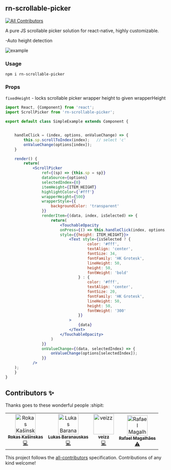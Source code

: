 ## rn-scrollable-picker
[![All Contributors](https://img.shields.io/badge/all_contributors-4-orange.svg?style=flat-square)](#contributors-)

A pure JS scrollable picker solution for react-native, highly customizable.

-Auto height detection

![example](./res/demo.gif)


### Usage

```shell
npm i rn-scrollable-picker
```

### Props

`fixedHeight` - locks scrollable picker wrapper height to given wrapperHeight

```jsx
import React, {Component} from 'react';
import ScrollPicker from 'rn-scrollable-picker';

export default class SimpleExample extends Component {


    handleClick = (index, options, onValueChange) => {
        this.sp.scrollToIndex(index);   // select 'c'
        onValueChange(options[index]);
    }

    render() {
        return(
            <ScrollPicker
                ref={(sp) => {this.sp = sp}}
                dataSource={options}
                selectedIndex={0}
                itemHeight={ITEM_HEIGHT}
                highlightColor={'#fff'}
                wrapperHeight={500}
                wrapperStyle={{
                    backgroundColor: 'transparent'
                }}
                renderItem={(data, index, isSelected) => {
                    return(
                        <TouchableOpacity 
                        onPress={() => this.handleClick(index, options, onValueChange)} 
                        style={{height: ITEM_HEIGHT}}>
                            <Text style={isSelected ? {
                                    color: '#fff',
                                    textAlign: 'center',
                                    fontSize: 34,
                                    fontFamily: 'HK Grotesk',
                                    lineHeight: 50,
                                    height: 50,
                                    fontWeight: 'bold'
                                } : {
                                    color: '#fff',
                                    textAlign: 'center',
                                    fontSize: 20,
                                    fontFamily: 'HK Grotesk',
                                    lineHeight: 50,
                                    height: 50,
                                    fontWeight: '300'
                                }}
                            >
                                {data}
                            </Text>
                        </TouchableOpacity>
                    )
                }}
                onValueChange={(data, selectedIndex) => {
                    onValueChange(options[selectedIndex]);
                }}
            />
    );
    }
}

```

## Contributors ✨

Thanks goes to these wonderful people :shipit:

<!-- ALL-CONTRIBUTORS-LIST:START - Do not remove or modify this section -->
<!-- prettier-ignore-start -->
<!-- markdownlint-disable -->
<table>
  <tr>
    <td align="center"><a href="https://github.com/kasinskas"><img src="https://avatars1.githubusercontent.com/u/22332217?v=4" width="64px;" alt="Rokas Kašinskas"/><br /><sub><b>Rokas Kašinskas</b></sub></a><br /><a href="https://github.com/lukebars/rn-scrollable-picker/commits?author=kasinskas" title="Code">💻</a></td>
    <td align="center"><a href="https://github.com/lukebars"><img src="https://avatars0.githubusercontent.com/u/46403446?v=4" width="64px;" alt="Lukas Baranauskas"/><br /><sub><b>Lukas Baranauskas</b></sub></a><br /><a href="https://github.com/lukebars/rn-scrollable-picker/commits?author=lukebars" title="Code">💻</a></td>
    <td align="center"><a href="https://github.com/veizz"><img src="https://avatars3.githubusercontent.com/u/1176926?v=4" width="64px;" alt="veizz"/><br /><sub><b>veizz</b></sub></a><br /><a href="https://github.com/lukebars/rn-scrollable-picker/commits?author=veizz" title="Code">💻</a></td>
    <td align="center"><a href="https://www.linkedin.com/in/rafanascmag/"><img src="https://avatars1.githubusercontent.com/u/10750521?v=4" width="64px;" alt="Rafael Magalhães"/><br /><sub><b>Rafael Magalhães</b></sub></a><br /><a href="https://github.com/lukebars/rn-scrollable-picker/commits?author=RafaelMagalhaesN" title="Tests">⚠️</a></td>
  </tr>
</table>

<!-- markdownlint-enable -->
<!-- prettier-ignore-end -->
<!-- ALL-CONTRIBUTORS-LIST:END -->

This project follows the [all-contributors](https://github.com/all-contributors/all-contributors) specification. Contributions of any kind welcome!